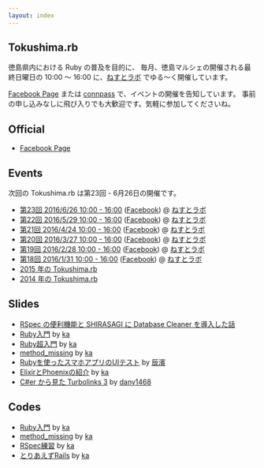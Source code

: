 ```yaml
---
layout: index
---
```


## Tokushima.rb

徳島県内における Ruby の普及を目的に、
毎月、徳島マルシェの開催される最終日曜日の 10:00 〜 16:00 に、[ねすとラボ](http://nest-lab.net) でゆる〜く開催しています。

[Facebook Page](https://www.facebook.com/groups/tokushima.rb) または [connpass](http://tokushimarb.connpass.com) で、イベントの開催を告知しています。
事前の申し込みなしに飛び入りでも大歓迎です。気軽に参加してくださいね。

## Official

* [Facebook Page](https://www.facebook.com/groups/tokushima.rb)

## Events

次回の Tokushima.rb は第23回 - 6月26日の開催です。

* [第23回 2016/6/26 10:00 - 16:00](http://tokushimarb.connpass.com/event/32936/) ([Facebook](https://www.facebook.com/events/940346659396671/)) @ [ねすとラボ](http://nest-lab.net)
* [第22回 2016/5/29 10:00 - 16:00](http://tokushimarb.connpass.com/event/30941/) ([Facebook](https://www.facebook.com/events/1728161890730375/)) @ [ねすとラボ](http://nest-lab.net)
* [第21回 2016/4/24 10:00 - 16:00](http://tokushimarb.connpass.com/event/29323/) ([Facebook](https://www.facebook.com/events/245731429106575/)) @ [ねすとラボ](http://nest-lab.net)
* [第20回 2016/3/27 10:00 - 16:00](http://tokushimarb.connpass.com/event/27870/) ([Facebook](https://www.facebook.com/events/1702930069985573/)) @ [ねすとラボ](http://nest-lab.net)
* [第19回 2016/2/28 10:00 - 16:00](http://tokushimarb.connpass.com/event/26431/) ([Facebook](https://www.facebook.com/events/184437711917711/)) @ [ねすとラボ](http://nest-lab.net)
* [第18回 2016/1/31 10:00 - 16:00](http://tokushimarb.connpass.com/event/24728/) ([Facebook](https://www.facebook.com/events/1699089430334454/)) @ [ねすとラボ](http://nest-lab.net)
* [2015 年の Tokushima.rb](2015.html)
* [2014 年の Tokushima.rb](2014.html)

## Slides

* [RSpec の便利機能と SHIRASAGI に Database Cleaner を導入した話](https://sunny4381.github.io/remark.js/index.html?/slides/2015-03-29/rspec-extension.md)
* [Ruby入門](http://kaosf.github.io/20140831-tokushimarb-slide) by [ka](http://www.kaosfield.net)
* [Ruby超入門](http://kaosf.github.io/20140928-tokushimarb-slide) by [ka](http://www.kaosfield.net)
* [method_missing](http://kaosf.github.io/20141026-tokushimarb-slide) by [ka](http://www.kaosfield.net)
* [Rubyを使ったスマホアプリのUIテスト](https://www.slideshare.net/secret/d0MkzQdiT8cQIK) by [辰濱](https://www.facebook.com/kenichi.tatsuhama)
* [ElixirとPhoenixの紹介](http://kaosf.github.io/20150830-tokushimarb-slide) by [ka](http://www.kaosfield.net)
* [C#er から見た Turbolinks 3](http://www.slideshare.net/dany1468/cer-turbolinks-3) by [dany1468](https://twitter.com/dany1468)

## Codes

* [Ruby入門](https://github.com/kaosf/20140831-tokushimarb-codes) by [ka](http://www.kaosfield.net)
* [method_missing](https://github.com/kaosf/20141026-tokushimarb-codes) by [ka](http://www.kaosfield.net)
* [RSpec練習](https://github.com/kaosf/20150329-tokushimarb-rspec) by [ka](http://www.kaosfield.net)
* [とりあえずRails](https://github.com/kaosf/20150426-tokushimarb-rails) by [ka](http://www.kaosfield.net)
